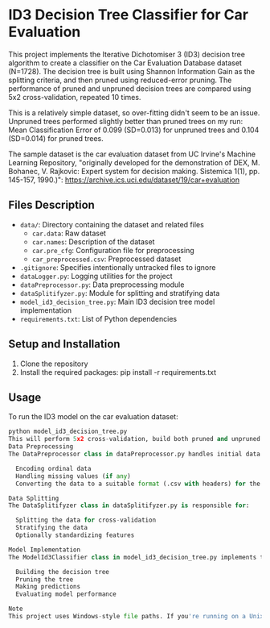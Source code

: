 # ID3 Decision Tree Classifier for Car Evaluation

This project implements the Iterative Dichotomiser 3 (ID3) decision tree algorithm to create a classifier on the Car Evaluation Database dataset (N=1728). The decision tree is built using Shannon Information Gain as the splitting criteria, and then pruned using reduced-error pruning. The performance of pruned and unpruned decision trees are compared using 5x2 cross-validation, repeated 10 times. 

This is a relatively simple dataset, so over-fitting didn't seem to be an issue. Unpruned trees performed slightly better than pruned trees on my run: Mean Classification Error of  0.099 (SD=0.013) for unpruned trees and 0.104 (SD=0.014) for pruned trees. 

The sample dataset is the car evaluation dataset from UC Irvine's Machine Learning Repository, "originally developed for the demonstration of DEX, M. Bohanec, V. Rajkovic: Expert system for decision making. Sistemica 1(1), pp. 145-157, 1990.)":
https://archive.ics.uci.edu/dataset/19/car+evaluation

## Files Description

- `data/`: Directory containing the dataset and related files
  - `car.data`: Raw dataset
  - `car.names`: Description of the dataset
  - `car.pre_cfg`: Configuration file for preprocessing
  - `car_preprocessed.csv`: Preprocessed dataset
- `.gitignore`: Specifies intentionally untracked files to ignore
- `dataLogger.py`: Logging utilities for the project
- `dataPreprocessor.py`: Data preprocessing module
- `dataSplitifyzer.py`: Module for splitting and stratifying data
- `model_id3_decision_tree.py`: Main ID3 decision tree model implementation
- `requirements.txt`: List of Python dependencies

## Setup and Installation

1. Clone the repository
2. Install the required packages:
pip install -r requirements.txt

## Usage

To run the ID3 model on the car evaluation dataset:

```python
python model_id3_decision_tree.py
This will perform 5x2 cross-validation, build both pruned and unpruned decision trees, and output the results.
Data Preprocessing
The DataPreprocessor class in dataPreprocessor.py handles initial data preprocessing, including:

  Encoding ordinal data
  Handling missing values (if any)
  Converting the data to a suitable format (.csv with headers) for the model

Data Splitting
The DataSplitifyzer class in dataSplitifyzer.py is responsible for:

  Splitting the data for cross-validation
  Stratifying the data
  Optionally standardizing features

Model Implementation
The ModelId3Classifier class in model_id3_decision_tree.py implements the ID3 algorithm, including:

  Building the decision tree
  Pruning the tree
  Making predictions
  Evaluating model performance

Note
This project uses Windows-style file paths. If you're running on a Unix-based system, you may need to modify the file paths in the Python scripts.
